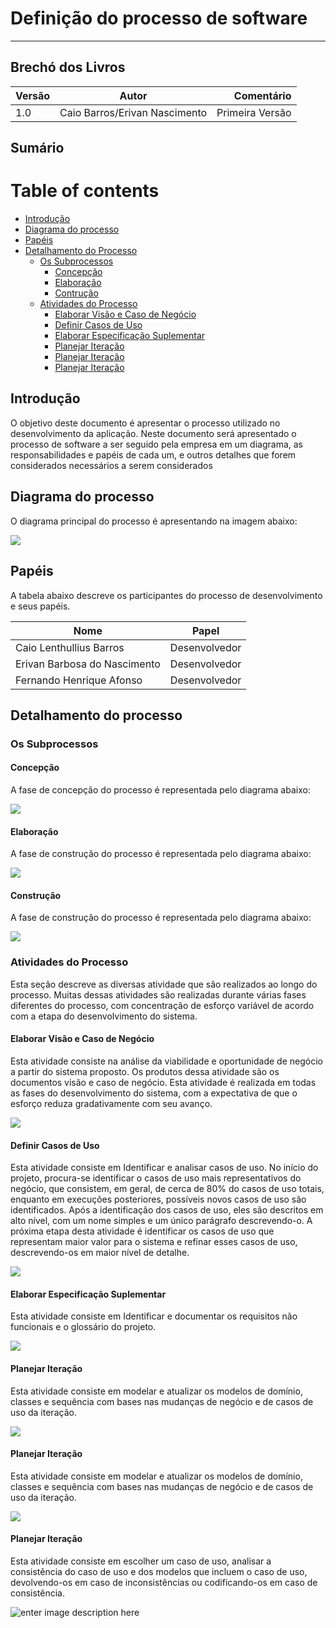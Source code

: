 # **Definição do processo de  software**

----------

## **Brechó dos Livros**


| Versão		| Autor			| Comentário|
| ------------- |:-------------:| -----:|
| 1.0      		| Caio Barros/Erivan Nascimento | Primeira Versão |

## **Sumário**

# Table of contents
* [Introdução](#diagrama)
* [Diagrama do processo](#diagrama)
* [Papéis](#papeis)
* [Detalhamento do Processo](#detalhamento)
	* [Os Subprocessos](#subprocessos)
		* [Concepção](#concep)
		* [Elaboração](#elab)
		* [Contrução](#constru)
	* [Atividades do Processo](#atividades)
		* [Elaborar Visão e Caso de Negócio](#elabvisao) 
		* [Definir Casos de Uso](#defcasos) 
		* [Elaborar Especificação Suplementar](#elabsuple) 
		*  [Planejar Iteração](#planit1)
		*  [Planejar Iteração](#planit2)  
		*  [Planejar Iteração](#planit3) 

## Introdução <a name="intro"></a>

O objetivo deste documento é apresentar o processo utilizado no desenvolvimento da aplicação.
Neste documento será apresentado o processo de software a ser seguido pela empresa em um diagrama, as responsabilidades e papéis de cada um, e outros detalhes que forem considerados necessários a serem considerados

## Diagrama do processo <a name="diagrama"></a>

O diagrama principal do processo é apresentando na imagem abaixo:

![](https://i.imgur.com/vDJLEsN.png)

## Papéis <a name="papeis"></a>

A tabela abaixo descreve os participantes do processo de desenvolvimento e seus papéis.

| Nome			| Papel
| ------------- |:-------------:|
| Caio Lenthullius Barros | Desenvolvedor |
| Erivan Barbosa do Nascimento | Desenvolvedor |
| Fernando Henrique Afonso | Desenvolvedor |

## Detalhamento do processo <a name="detalhamento"></a>

### Os Subprocessos<a name="subprocessos"></a>

#### **Concepção**<a name="comcep"></a>

A fase de concepção do processo é representada pelo diagrama abaixo:

![](https://i.imgur.com/dLi73Zx.png)

#### **Elaboração**<a name="elab"></a>
A fase de construção do processo é representada pelo diagrama abaixo:

![](https://i.imgur.com/SQZHU8z.png)

#### **Construção**<a name="constru"></a>
A fase de construção do processo é representada pelo diagrama abaixo:

![](https://i.imgur.com/oLK1uFV.png)

### Atividades do Processo<a name="atividades"></a>

Esta seção descreve as diversas atividade que são realizados ao longo do processo. Muitas dessas atividades são realizadas durante várias fases diferentes do processo, com concentração de esforço variável de acordo com a etapa do desenvolvimento do sistema.

#### **Elaborar Visão e Caso de Negócio**<a name="elabvisao"></a>

Esta atividade consiste na análise da viabilidade e oportunidade de negócio a partir do sistema proposto. Os produtos dessa atividade são os documentos visão e caso de negócio. Esta atividade é realizada em todas as fases do desenvolvimento do sistema, com a expectativa de que o esforço reduza gradativamente com seu avanço.

![](https://i.imgur.com/1IwdDh2.png)

#### **Definir Casos de Uso**<a name="defcasos"></a>

Esta atividade consiste em Identificar e analisar casos de uso. No início do projeto, procura-se identificar o casos de uso mais representativos do negócio, que consistem, em geral, de cerca de 80% do casos de uso totais, enquanto em execuções posteriores, possíveis novos casos de uso são identificados. Após a identificação dos casos de uso, eles são descritos em alto nível, com um nome simples e um único parágrafo descrevendo-o. A próxima etapa desta atividade é identificar os casos de uso que representam maior valor para o sistema e refinar esses casos de uso, descrevendo-os em maior nível de detalhe.

![](https://i.imgur.com/mt6EiEm.png)

#### **Elaborar Especificação Suplementar**<a name="elabsuple"></a>

Esta atividade consiste em Identificar e documentar os requisitos não funcionais e o glossário do projeto.

![](https://i.imgur.com/162v8qk.png)

#### **Planejar Iteração**<a name="planit1"></a>

Esta atividade consiste em modelar e atualizar os modelos de domínio, classes e sequência com bases nas mudanças de negócio e de casos de uso da iteração.

![](https://i.imgur.com/UczhxaD.png)

#### **Planejar Iteração**<a name="planit2"></a>

Esta atividade consiste em modelar e atualizar os modelos de domínio, classes e sequência com bases nas mudanças de negócio e de casos de uso da iteração.

![](https://i.imgur.com/6JGjRiF.png)

#### **Planejar Iteração**<a name="planit3"></a>

Esta atividade consiste em escolher um caso de uso, analisar a consistência do caso de uso e dos modelos que incluem o caso de uso, devolvendo-os em caso de inconsistências ou codificando-os em caso de consistência.

![enter image description here](https://i.imgur.com/ztxO44d.png)
